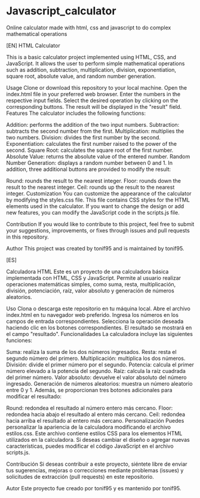 # Javascript_calculator
Online calculator made with html, css and javascript to do complex mathematical operations

[EN]
HTML Calculator

This is a basic calculator project implemented using HTML, CSS, and JavaScript. It allows the user to perform simple mathematical operations such as addition, subtraction, multiplication, division, exponentiation, square root, absolute value, and random number generation.

Usage
Clone or download this repository to your local machine.
Open the index.html file in your preferred web browser.
Enter the numbers in the respective input fields.
Select the desired operation by clicking on the corresponding buttons.
The result will be displayed in the "result" field.
Features
The calculator includes the following functions:

Addition: performs the addition of the two input numbers.
Subtraction: subtracts the second number from the first.
Multiplication: multiplies the two numbers.
Division: divides the first number by the second.
Exponentiation: calculates the first number raised to the power of the second.
Square Root: calculates the square root of the first number.
Absolute Value: returns the absolute value of the entered number.
Random Number Generation: displays a random number between 0 and 1.
In addition, three additional buttons are provided to modify the result:

Round: rounds the result to the nearest integer.
Floor: rounds down the result to the nearest integer.
Ceil: rounds up the result to the nearest integer.
Customization
You can customize the appearance of the calculator by modifying the styles.css file. This file contains CSS styles for the HTML elements used in the calculator. If you want to change the design or add new features, you can modify the JavaScript code in the scripts.js file.

Contribution
If you would like to contribute to this project, feel free to submit your suggestions, improvements, or fixes through issues and pull requests in this repository.

Author
This project was created by tonif95 and is maintained by tonif95.


[ES]

Calculadora HTML
Este es un proyecto de una calculadora básica implementada con HTML, CSS y JavaScript. Permite al usuario realizar operaciones matemáticas simples, como suma, resta, multiplicación, división, potenciación, raíz, valor absoluto y generación de números aleatorios.

Uso
Clona o descarga este repositorio en tu máquina local.
Abre el archivo index.html en tu navegador web preferido.
Ingresa los números en los campos de entrada correspondientes.
Selecciona la operación deseada haciendo clic en los botones correspondientes.
El resultado se mostrará en el campo "resultado".
Funcionalidades
La calculadora incluye las siguientes funciones:

Suma: realiza la suma de los dos números ingresados.
Resta: resta el segundo número del primero.
Multiplicación: multiplica los dos números.
División: divide el primer número por el segundo.
Potencia: calcula el primer número elevado a la potencia del segundo.
Raíz: calcula la raíz cuadrada del primer número.
Valor absoluto: devuelve el valor absoluto del número ingresado.
Generación de números aleatorios: muestra un número aleatorio entre 0 y 1.
Además, se proporcionan tres botones adicionales para modificar el resultado:

Round: redondea el resultado al número entero más cercano.
Floor: redondea hacia abajo el resultado al entero más cercano.
Ceil: redondea hacia arriba el resultado al entero más cercano.
Personalización
Puedes personalizar la apariencia de la calculadora modificando el archivo estilos.css. Este archivo contiene estilos CSS para los elementos HTML utilizados en la calculadora. Si deseas cambiar el diseño o agregar nuevas características, puedes modificar el código JavaScript en el archivo scripts.js.

Contribución
Si deseas contribuir a este proyecto, siéntete libre de enviar tus sugerencias, mejoras o correcciones mediante problemas (issues) y solicitudes de extracción (pull requests) en este repositorio.

Autor
Este proyecto fue creado por tonif95 y es mantenido por tonif95.
